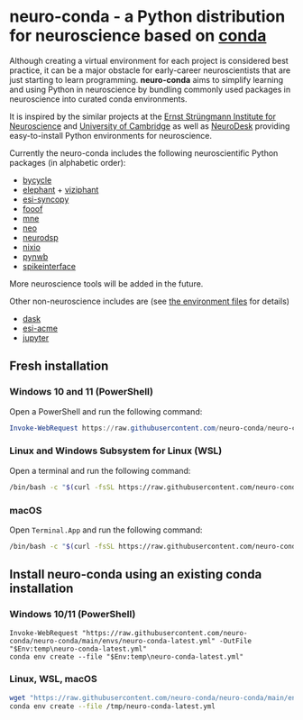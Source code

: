 # neuro-conda - a Python distribution for neuroscience based on [conda](https://www.anaconda.com)

Although creating a virtual environment for each project is considered best practice, it can be a major obstacle for early-career neuroscientists that are just starting to learn programming. **neuro-conda** aims to simplify learning and using Python in neuroscience by bundling commonly used packages in neuroscience into curated conda environments.

It is inspired by the similar projects at the [Ernst Strüngmann Institute for Neuroscience](https://github.com/esi-neuroscience/esi-conda) and [University of Cambridge](https://github.com/jooh/neuroconda) as well as [NeuroDesk](https://www.neurodesk.org) providing easy-to-install Python environments for neuroscience.

Currently the neuro-conda includes the following neuroscientific Python packages (in alphabetic order):

- [bycycle](https://bycycle-tools.github.io)
- [elephant](https://elephant.readthedocs.io) + [viziphant](https://viziphant.readthedocs.io)
- [esi-syncopy](https://syncopy.readthedocs.io)
- [fooof](https://fooof-tools.github.io)
- [mne](https://mne.tools)
- [neo](https://neo.readthedocs.io)
- [neurodsp](https://neurodsp-tools.github.io)
- [nixio](https://nixio.readthedocs.io)
- [pynwb](https://pynwb.readthedocs.io)
- [spikeinterface](https://spikeinterface.readthedocs.io)

More neuroscience tools will be added in the future.

Other non-neuroscience includes are (see [the environment files](/envs) for details)
- [dask](https://www.dask.org)
- [esi-acme](https://esi-acme.readthedocs.io)
- [jupyter](https://jupyter.org)

## Fresh installation

### Windows 10 and 11 (PowerShell)

Open a PowerShell and run the following command:

```PowerShell
Invoke-WebRequest https://raw.githubusercontent.com/neuro-conda/neuro-conda/main/libexec/install.ps1 -OutFile $Env:temp\install_neuroconda.ps1; Invoke-Expression $Env:temp\install_neuroconda.ps1;
```

### Linux and Windows Subsystem for Linux (WSL)

Open a terminal and run the following command:

```zsh
/bin/bash -c "$(curl -fsSL https://raw.githubusercontent.com/neuro-conda/neuro-conda/main/libexec/install.sh)"
```

### macOS

Open `Terminal.App` and run the following command:

```zsh
/bin/bash -c "$(curl -fsSL https://raw.githubusercontent.com/neuro-conda/neuro-conda/main/libexec/install.sh)"
```


## Install neuro-conda using an existing conda installation

### Windows 10/11 (PowerShell)
```
Invoke-WebRequest "https://raw.githubusercontent.com/neuro-conda/neuro-conda/main/envs/neuro-conda-latest.yml" -OutFile "$Env:temp\neuro-conda-latest.yml"
conda env create --file "$Env:temp\neuro-conda-latest.yml"
```

### Linux, WSL, macOS
```bash
wget "https://raw.githubusercontent.com/neuro-conda/neuro-conda/main/envs/neuro-conda-latest.yml" -O /tmp/neuro-conda-latest.yml
conda env create --file /tmp/neuro-conda-latest.yml
```